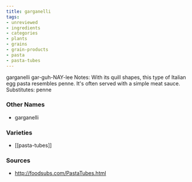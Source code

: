 ```yaml
---
title: garganelli
tags:
- unreviewed
- ingredients
- categories
- plants
- grains
- grain-products
- pasta
- pasta-tubes
---
```

garganelli gar-guh-NAY-lee Notes: With its quill shapes, this type of Italian egg pasta resembles penne. It's often served with a simple meat sauce. Substitutes: penne

### Other Names

* garganelli

### Varieties

* [[pasta-tubes]]

### Sources
* http://foodsubs.com/PastaTubes.html
